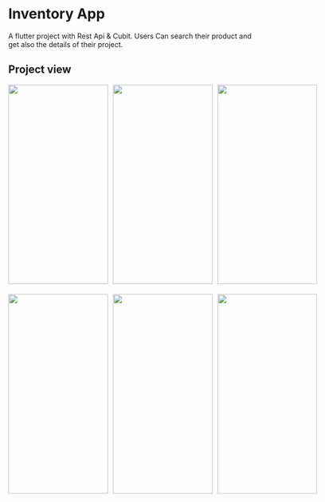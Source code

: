 # Inventory App
  A flutter project with Rest Api & Cubit.
  Users Can search their product and get also the details of their project.
## Project view 
<div style="display: flex; margin-bottom: 20px;">
  <img src="https://user-images.githubusercontent.com/71273832/220116788-e05f31c7-9785-4b0a-9f7a-8f072be0cf37.jpg" width="200" height="400" style="margin-right: 10px;">
  <img src="https://user-images.githubusercontent.com/71273832/220117237-0545086a-8253-4c03-bce7-11323f33f0c3.jpg" width="200" height="400" style="margin-right: 10px;">
  <img src="https://user-images.githubusercontent.com/71273832/220117259-922b9df5-9fd2-47b3-bc4c-4bf65c47326a.jpg" width="200" height="400">
</div>
<div style="display: flex; margin-bottom: 20px;">
  <img src="https://user-images.githubusercontent.com/71273832/220117270-2733330f-43df-410d-972b-f638e6a7511f.jpg" width="200" height="400" style="margin-right: 10px;">
  <img src="https://user-images.githubusercontent.com/71273832/220117282-b643936d-ac25-4b1b-ab5b-fa2138789858.jpg" width="200" height="400" style="margin-right: 10px;">
  <img src="https://user-images.githubusercontent.com/71273832/220117297-aab9368f-6e12-476b-a8be-def2f1ffd353.jpg" width="200" height="400">
</div>









